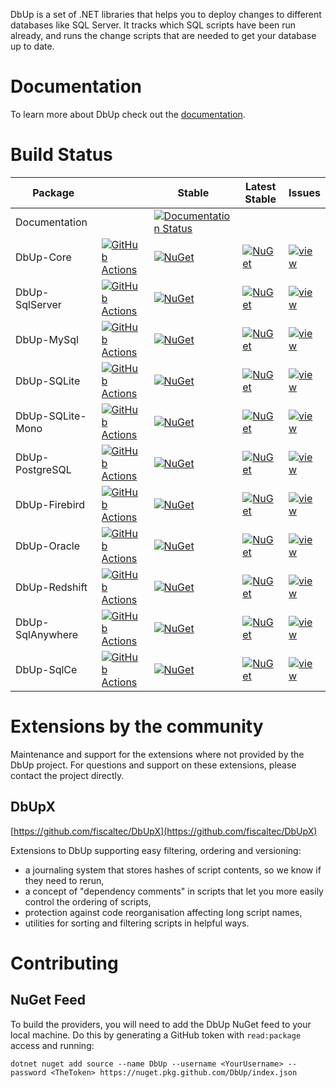 DbUp is a set of .NET libraries that helps you to deploy changes to different databases like SQL Server. It tracks which
SQL scripts have been run already, and runs the change scripts that are needed to get your database up to date.

# Documentation

To learn more about DbUp check out the [documentation](https://dbup.readthedocs.io/en/latest/).

# Build Status

| Package          |                                                                                                                                                                                                                                         | Stable                                                                                                                                      | Latest Stable                                                                                                    | Issues                                                                                                          |
|------------------|-----------------------------------------------------------------------------------------------------------------------------------------------------------------------------------------------------------------------------------------|---------------------------------------------------------------------------------------------------------------------------------------------|------------------------------------------------------------------------------------------------------------------|-----------------------------------------------------------------------------------------------------------------|
| Documentation    |                                                                                                                                                                                                                                         | [![Documentation Status](https://readthedocs.org/projects/dbup/badge/?version=stable)](https://readthedocs.org/projects/dbup/?badge=stable) |                                                                                                                  |                                                                                                                 |
| DbUp-Core        | [![GitHub Actions](https://img.shields.io/github/actions/workflow/status/DbUp/DbUp/create-draft-release.yml?branch=main)](https://github.com/DbUp/DbUpd/actions/workflows/create-draft-release.yml)                                                 | [![NuGet](https://img.shields.io/nuget/dt/DbUp.svg)](https://www.nuget.org/packages/dbup)                                                   | [![NuGet](https://img.shields.io/nuget/v/DbUp.svg)](https://www.nuget.org/packages/dbup)                         | [![view](https://img.shields.io/github/issues/DbUp/DbUp)](https://github.com/DbUp/DbUp)                         |
| DbUp-SqlServer   | [![GitHub Actions](https://img.shields.io/github/actions/workflow/status/DbUp/dbup-sqlserver/main.yml?branch=main)](https://github.com/DbUp/dbup-sqlserver/actions/workflows/main.yml)                                                              | [![NuGet](https://img.shields.io/nuget/dt/dbup-sqlserver.svg)](https://www.nuget.org/packages/dbup-sqlserver)                               | [![NuGet](https://img.shields.io/nuget/v/dbup-sqlserver.svg)](https://www.nuget.org/packages/dbup-sqlserver)     | [![view](https://img.shields.io/github/issues/DbUp/dbup-sqlserver)](https://github.com/DbUp/dbup-sqlserver)     |
| DbUp-MySql       | [![GitHub Actions](https://img.shields.io/github/actions/workflow/status/DbUp/dbup-mysql/main.yml?branch=main)](https://github.com/DbUp/dbup-mysql/actions/workflows/main.yml)                                                                      | [![NuGet](https://img.shields.io/nuget/dt/dbup-mysql.svg)](https://www.nuget.org/packages/dbup-mysql)                                       | [![NuGet](https://img.shields.io/nuget/v/dbup-mysql.svg)](https://www.nuget.org/packages/dbup-mysql)             | [![view](https://img.shields.io/github/issues/DbUp/dbup-mysql)](https://github.com/DbUp/dbup-mysql)             |
| DbUp-SQLite      | [![GitHub Actions](https://img.shields.io/github/actions/workflow/status/DbUp/dbup-sqlite/main.yml?branch=main)](https://github.com/DbUp/dbup-sqlite/actions/workflows/main.yml)                                                                    | [![NuGet](https://img.shields.io/nuget/dt/dbup-sqlite.svg)](https://www.nuget.org/packages/dbup-sqlite)                                     | [![NuGet](https://img.shields.io/nuget/v/dbup-sqlite.svg)](https://www.nuget.org/packages/dbup-sqlite)           | [![view](https://img.shields.io/github/issues/DbUp/dbup-sqlite)](https://github.com/DbUp/dbup-sqlite)           |
| DbUp-SQLite-Mono | [![GitHub Actions](https://img.shields.io/github/actions/workflow/status/DbUp/dbup-sqlite-mono/main.yml?branch=main)](https://github.com/DbUp/dbup-sqlite-mono/actions/workflows/main.yml)                                                          | [![NuGet](https://img.shields.io/nuget/dt/dbup-sqlite-mono.svg)](https://www.nuget.org/packages/dbup-sqlite-mono)                           | [![NuGet](https://img.shields.io/nuget/v/dbup-sqlite-mono.svg)](https://www.nuget.org/packages/dbup-sqlite-mono) | [![view](https://img.shields.io/github/issues/DbUp/dbup-sqlite)](https://github.com/DbUp/dbup-sqlite)           |
| DbUp-PostgreSQL  | [![GitHub Actions](https://img.shields.io/github/actions/workflow/status/DbUp/dbup-postgresql/main.yml?branch=main)](https://github.com/DbUp/dbup-postgresql/actions/workflows/main.yml)                                                            | [![NuGet](https://img.shields.io/nuget/dt/dbup-postgresql.svg)](https://www.nuget.org/packages/dbup-postgresql)                             | [![NuGet](https://img.shields.io/nuget/v/dbup-postgresql.svg)](https://www.nuget.org/packages/dbup-postgresql)   | [![view](https://img.shields.io/github/issues/DbUp/dbup-postgresql)](https://github.com/DbUp/dbup-postgresql)   |
| DbUp-Firebird    | [![GitHub Actions](https://img.shields.io/github/actions/workflow/status/DbUp/dbup-firebird/main.yml?branch=main)](https://github.com/DbUp/dbup-firebird/actions/workflows/main.ymlhttps://github.com/DbUp/dbup-firebird/actions/workflows/main.yml) | [![NuGet](https://img.shields.io/nuget/dt/dbup-firebird.svg)](https://www.nuget.org/packages/dbup-firebird)                                 | [![NuGet](https://img.shields.io/nuget/v/dbup-firebird.svg)](https://www.nuget.org/packages/dbup-firebird)       | [![view](https://img.shields.io/github/issues/DbUp/dbup-firebird)](https://github.com/DbUp/dbup-firebird)       |
| DbUp-Oracle      | [![GitHub Actions](https://img.shields.io/github/actions/workflow/status/DbUp/dbup-oracle/main.yml?branch=main)](https://github.com/DbUp/dbup-oracle/actions/workflows/main.yml)                                                                    | [![NuGet](https://img.shields.io/nuget/dt/dbup-oracle.svg)](https://www.nuget.org/packages/dbup-oracle)                                     | [![NuGet](https://img.shields.io/nuget/v/dbup-oracle.svg)](https://www.nuget.org/packages/dbup-oracle)           | [![view](https://img.shields.io/github/issues/DbUp/dbup-oracle)](https://github.com/DbUp/dbup-oracle)           |
| DbUp-Redshift    | [![GitHub Actions](https://img.shields.io/github/actions/workflow/status/DbUp/dbup-redshift/main.yml?branch=main)](https://github.com/DbUp/dbup-redshift/actions/workflows/main.yml)                                                                | [![NuGet](https://img.shields.io/nuget/dt/dbup-redshift.svg)](https://www.nuget.org/packages/dbup-redshift)                                 | [![NuGet](https://img.shields.io/nuget/v/dbup-redshift.svg)](https://www.nuget.org/packages/dbup-redshift)       | [![view](https://img.shields.io/github/issues/DbUp/dbup-redshift)](https://github.com/DbUp/dbup-redshift)       |
| DbUp-SqlAnywhere | [![GitHub Actions](https://img.shields.io/github/actions/workflow/status/DbUp/dbup-sqlanywhere/main.yml?branch=main)](https://github.com/DbUp/dbup-sqlanywhere/actions/workflows/main.yml)                                                          | [![NuGet](https://img.shields.io/nuget/dt/dbup-sqlAnywhere.svg)](https://www.nuget.org/packages/dbup-sqlAnywhere)                           | [![NuGet](https://img.shields.io/nuget/v/dbup-sqlAnywhere.svg)](https://www.nuget.org/packages/dbup-sqlAnywhere) | [![view](https://img.shields.io/github/issues/DbUp/dbup-sqlAnywhere)](https://github.com/DbUp/dbup-sqlAnywhere) |
| DbUp-SqlCe       | [![GitHub Actions](https://img.shields.io/github/actions/workflow/status/DbUp/dbup-sqlce/main.yml?branch=main)](https://github.com/DbUp/dbup-sqlce/actions/workflows/main.yml)                                                                      | [![NuGet](https://img.shields.io/nuget/dt/dbup-sqlce.svg)](https://www.nuget.org/packages/dbup-sqlce)                                       | [![NuGet](https://img.shields.io/nuget/v/dbup-sqlce.svg)](https://www.nuget.org/packages/dbup-sqlce)             | [![view](https://img.shields.io/github/issues/DbUp/dbup-sqlce)](https://github.com/DbUp/dbup-sqlce)             |

# Extensions by the community

Maintenance and support for the extensions where not provided by the DbUp project. For questions and support on
these extensions, please contact the project directly.

## DbUpX

[https://github.com/fiscaltec/DbUpX](https://github.com/fiscaltec/DbUpX)

Extensions to DbUp supporting easy filtering, ordering and versioning:

- a journaling system that stores hashes of script contents, so we know if they need to rerun,
- a concept of "dependency comments" in scripts that let you more easily control the ordering of scripts,
- protection against code reorganisation affecting long script names,
- utilities for sorting and filtering scripts in helpful ways.

# Contributing

## NuGet Feed
To build the providers, you will need to add the DbUp NuGet feed to your local machine. Do this by generating
a GitHub token with `read:package` access and running:
```
dotnet nuget add source --name DbUp --username <YourUsername> --password <TheToken> https://nuget.pkg.github.com/DbUp/index.json
```